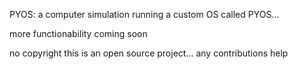 PYOS:
a computer simulation running a custom OS called PYOS...
<p>more functionability coming soon</p>
<p>no copyright this is an open source project... any contributions help</p>
